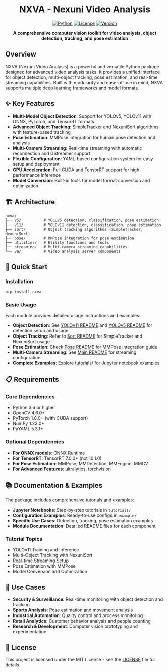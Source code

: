 # <div align="center"> NXVA - Nexuni Video Analysis</div>

<div align="center">

[![Python](https://img.shields.io/badge/Python-3.6%2B-blue.svg)](https://www.python.org/downloads/)
[![License](https://img.shields.io/badge/License-MIT-green.svg)](LICENSE)
[![Version](https://img.shields.io/badge/Version-1.0.0-orange.svg)](pyproject.toml)

**A comprehensive computer vision toolkit for video analysis, object detection, tracking, and pose estimation**

</div>

## Overview

NXVA (Nexuni Video Analysis) is a powerful and versatile Python package designed for advanced video analysis tasks. It provides a unified interface for object detection, multi-object tracking, pose estimation, and real-time streaming capabilities. Built with modularity and ease-of-use in mind, NXVA supports multiple deep learning frameworks and model formats.

## ✨ Key Features

- **Multi-Model Object Detection**: Support for YOLOv5, YOLOv11 with ONNX, PyTorch, and TensorRT formats
- **Advanced Object Tracking**: SimpleTracker and NexuniSort algorithms with feature-based tracking
- **Pose Estimation**: MMPose integration for human pose detection and analysis
- **Multi-Camera Streaming**: Real-time streaming with automatic reconnection and GStreamer support
- **Flexible Configuration**: YAML-based configuration system for easy setup and deployment
- **GPU Acceleration**: Full CUDA and TensorRT support for high-performance inference
- **Model Conversion**: Built-in tools for model format conversion and optimization

## 🏗️ Architecture

```
nxva/
├── v5/          # YOLOv5 detection, classification, pose estimation
├── v11/         # YOLOv11 detection, classification, pose estimation  
├── sort/        # Object tracking algorithms (SimpleTracker, NexuniSort)
├── pose/        # MMPose integration for pose estimation
├── utilities/   # Utility functions and tools
├── streaming/   # Multi-camera streaming capabilities
└── va/          # Video analysis server components
```

## 🚀 Quick Start

### Installation

```bash
pip install nxva
```

### Basic Usage

Each module provides detailed usage instructions and examples:

- **Object Detection**: See [YOLOv11 README](nxva/v11/README.md) and [YOLOv5 README](nxva/v5/README.md) for detection setup and usage
- **Object Tracking**: Refer to [Sort README](nxva/sort/README.md) for SimpleTracker and NexuniSort usage
- **Pose Estimation**: Check [Pose README](nxva/pose/README.md) for MMPose integration guide  
- **Multi-Camera Streaming**: See [Main README](nxva/README.md#streaming) for streaming configuration
- **Complete Examples**: Explore [tutorials/](tutorials/) for Jupyter notebook examples

## 📋 Requirements

### Core Dependencies
- Python 3.6 or higher
- OpenCV 4.6.0+
- PyTorch 1.8.0+ (with CUDA support)
- NumPy 1.23.0+
- PyYAML 5.3.1+

### Optional Dependencies
- **For ONNX models**: ONNX Runtime
- **For TensorRT**: TensorRT 7.0.0+ (not 10.1.0)
- **For Pose Estimation**: MMPose, MMDetection, MMEngine, MMCV
- **For Advanced Features**: ultralytics, torchvision

## 📚 Documentation & Examples

The package includes comprehensive tutorials and examples:

- **Jupyter Notebooks**: Step-by-step tutorials in `tutorials/`
- **Configuration Examples**: Ready-to-use configs in `example/`
- **Specific Use Cases**: Detection, tracking, pose estimation examples
- **Module Documentation**: Detailed README files for each component

### Tutorial Topics
- YOLOv11 Training and Inference
- Multi-Object Tracking with NexuniSort
- Real-time Streaming Setup
- Pose Estimation with MMPose
- Model Conversion and Optimization

## 🎯 Use Cases

- **Security & Surveillance**: Real-time monitoring with object detection and tracking
- **Sports Analysis**: Pose estimation and movement analysis
- **Industrial Automation**: Quality control and process monitoring  
- **Retail Analytics**: Customer behavior analysis and people counting
- **Research & Development**: Computer vision prototyping and experimentation

## 📄 License

This project is licensed under the MIT License - see the [LICENSE](LICENSE) file for details.